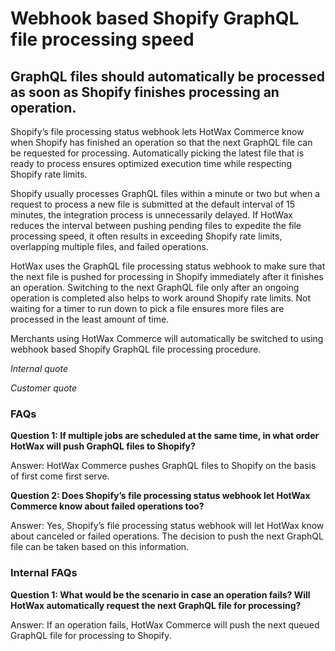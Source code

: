 # Webhook based Shopify GraphQL file processing speed 

## GraphQL files should automatically be processed as soon as Shopify finishes processing an operation.

Shopify’s file processing status webhook lets HotWax Commerce know when Shopify has finished an operation so that the next GraphQL file can be requested for processing. Automatically picking the latest file that is ready to process ensures optimized execution time while respecting Shopify rate limits. 

Shopify usually processes GraphQL files within a minute or two but when a request to process a new file is submitted at the default interval of 15 minutes, the integration process is unnecessarily delayed. If HotWax reduces the interval between pushing pending files to expedite the file processing speed, it often results in exceeding Shopify rate limits, overlapping multiple files, and failed operations.

HotWax uses the GraphQL file processing status webhook to make sure that the next file is pushed for processing in Shopify immediately after it finishes an operation. Switching to the next GraphQL file only after an ongoing operation is completed also helps to work around Shopify rate limits. Not waiting for a timer to run down to pick a file ensures more files are processed in the least amount of time.

Merchants using HotWax Commerce will automatically be switched to using webhook based Shopify GraphQL file processing procedure.

*Internal quote* 

*Customer quote* 

### FAQs

**Question 1: If multiple jobs are scheduled at the same time, in what order HotWax will push GraphQL files to Shopify?**

Answer: HotWax Commerce pushes GraphQL files to Shopify on the basis of first come first serve.

**Question 2: Does Shopify’s file processing status webhook let HotWax Commerce know about failed operations too?**

Answer: Yes, Shopify’s file processing status webhook will let HotWax know about canceled or failed operations. The decision to push the next GraphQL file can be taken based on this information.

### Internal FAQs

**Question 1: What would be the scenario in case an operation fails? Will HotWax automatically request the next GraphQL file for processing?**

Answer: If an operation fails, HotWax Commerce will push the next queued GraphQL file for processing to Shopify.
